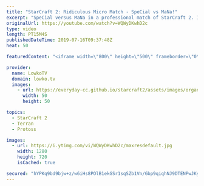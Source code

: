 ```yaml
---
title: "StarCraft 2: Ridiculous Micro Match - SpeCial vs MaNa!"
excerpt: "SpeCial versus MaNa in a professional match of StarCraft 2. In this game SpeCial starts off with putting his Barracks outside of his main base, this causes MaNa to play with extra units in the early game. One thing leads to another and a hyper aggressive game is the result.  Get more videos & support"
originalUrl: https://youtube.com/watch?v=WQWyDKwhD2c
type: video
length: PT15M4S
publishedDateTime: 2019-07-16T09:37:48Z
heat: 50

featuredContent: "<iframe width=\"800\" height=\"500\" frameborder=\"0\" src=\"https://www.youtube.com/embed/WQWyDKwhD2c\" allow=\"accelerometer; autoplay; encrypted-media; gyroscope; picture-in-picture\" allowfullscreen></iframe>"

provider:
  name: LowkoTV
  domain: lowko.tv
  images:
    - url: https://everyday-cc.github.io/starcraft2/assets/images/organizations/lowko.tv-50x50.jpg
      width: 50
      height: 50

topics:
  - StarCraft 2
  - Terran
  - Protoss

images:
  - url: https://i.ytimg.com/vi/WQWyDKwhD2c/maxresdefault.jpg
    width: 1280
    height: 720
    isCached: true

secured: "hYPKq9bd9bjw+z/w6iHs8POlB1ekGSr1sqSZb1Vn/Gbp9qiqhNJ9DTENPwJKy3PfPJ9heWkMb7PIGQUFvGDmqymKMv9o3lZHfvEbNscQABY85b0NiR9QaAW7faX3kRyS+ClviOPn991zZ28EgThX7MzfudA3LveIsNk1jPrZvaoW3W5clLTGclqNhS3a7oAGNkuLFbDlZhodSDH8l8oCfUG/VT7/V/Ovc2nu79x73jvt5RqWHpa/OA5ALxichBE0dMNYAIlQQtWXHAvAFsh4eCPNEO5jksRwEWrdqTbalmNiFAkgxAbJr00XDQjIA1o2f+jHnv8ABiZplLs86I2mjWi9cXIZDexM8q68hYPxHK5cXHafT344dieKmqKcU8N8hIBGkaqgejkh44xe6TgfvehmRYNq8zoI01Cpa9q2LDs=;+h3iI2E9WG7qCjU4spQD/g=="
---
```



